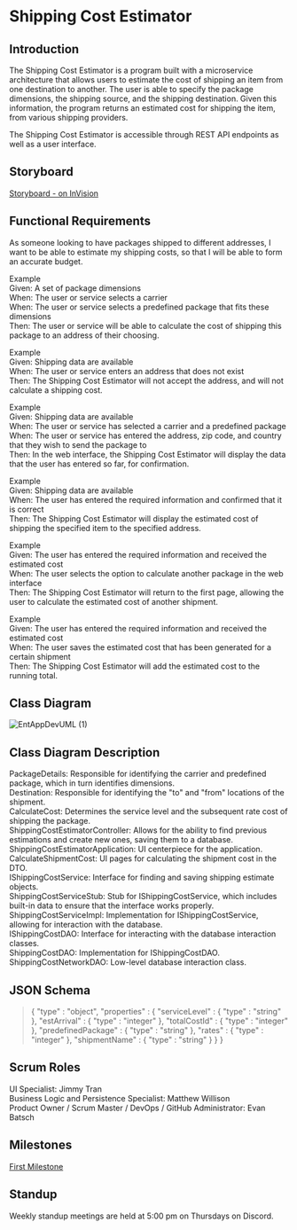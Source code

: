 # Shipping Cost Estimator

## Introduction

The Shipping Cost Estimator is a program built with a microservice architecture that allows users to estimate the cost of shipping an item from one destination to another. The user is able to specify the package dimensions, the shipping source, and the shipping destination. Given this information, the program returns an estimated cost for shipping the item, from various shipping providers.  

The Shipping Cost Estimator is accessible through REST API endpoints as well as a user interface.

## Storyboard

[Storyboard - on InVision](https://projects.invisionapp.com/prototype/PackageEstimation-ckf98cvt2004taz0128ve02vh/play/67bb3bf9)

## Functional Requirements

As someone looking to have packages shipped to different addresses, I want to be able to estimate my shipping costs, so that I will be able to form an accurate budget.  

Example  
Given: A set of package dimensions  
When: The user or service selects a carrier  
When: The user or service selects a predefined package that fits these dimensions  
Then: The user or service will be able to calculate the cost of shipping this package to an address of their choosing.  

Example  
Given: Shipping data are available  
When: The user or service enters an address that does not exist  
Then: The Shipping Cost Estimator will not accept the address, and will not calculate a shipping cost.  

Example  
Given: Shipping data are available  
When: The user or service has selected a carrier and a predefined package  
When: The user or service has entered the address, zip code, and country that they wish to send the package to  
Then: In the web interface, the Shipping Cost Estimator will display the data that the user has entered so far, for confirmation.  

Example  
Given: Shipping data are available  
When: The user has entered the required information and confirmed that it is correct  
Then: The Shipping Cost Estimator will display the estimated cost of shipping the specified item to the specified address.  

Example  
Given: The user has entered the required information and received the estimated cost  
When: The user selects the option to calculate another package in the web interface  
Then: The Shipping Cost Estimator will return to the first page, allowing the user to calculate the estimated cost of another shipment.  

Example  
Given: The user has entered the required information and received the estimated cost  
When: The user saves the estimated cost that has been generated for a certain shipment  
Then: The Shipping Cost Estimator will add the estimated cost to the running total.  

## Class Diagram
![EntAppDevUML (1)](https://user-images.githubusercontent.com/55462414/93695181-0021f600-fae2-11ea-873a-2110b72ba915.png)
## Class Diagram Description
PackageDetails: Responsible for identifying the carrier and predefined package, which in turn identifies dimensions.  
Destination: Responsible for identifying the "to" and "from" locations of the shipment.  
CalculateCost: Determines the service level and the subsequent rate cost of shipping the package.  
ShippingCostEstimatorController: Allows for the ability to find previous estimations and create new ones, saving them to a database.  
ShippingCostEstimatorApplication: UI centerpiece for the application.  
CalculateShipmentCost: UI pages for calculating the shipment cost in the DTO.  
IShippingCostService: Interface for finding and saving shipping estimate objects.  
ShippingCostServiceStub: Stub for IShippingCostService, which includes built-in data to ensure that the interface works properly.  
ShippingCostServiceImpl: Implementation for IShippingCostService, allowing for interaction with the database.  
IShippingCostDAO: Interface for interacting with the database interaction classes.  
ShippingCostDAO: Implementation for IShippingCostDAO.  
ShippingCostNetworkDAO: Low-level database interaction class.  
## JSON Schema
>{
>  "type" : "object",
>  "properties" : {
>    "serviceLevel" : {
>      "type" : "string"
>    },
>    "estArrival" : {
>      "type" : "integer"
>    },
>    "totalCostId" : {
>      "type" : "integer"
>    },
>    "predefinedPackage" : {
>      "type" : "string"
>    },
>    "rates" : {
>      "type" : "integer"
>    },
>    "shipmentName" : {
>      "type" : "string"
>    }
>  }
>}
## Scrum Roles
UI Specialist: Jimmy Tran  
Business Logic and Persistence Specialist: Matthew Willison  
Product Owner / Scrum Master / DevOps / GitHub Administrator: Evan Batsch  

## Milestones

[First Milestone](https://github.com/batschew/shipping-cost-estimator/milestone/1)

## Standup

Weekly standup meetings are held at 5:00 pm on Thursdays on Discord.
